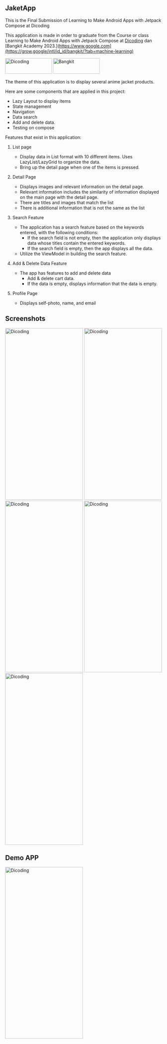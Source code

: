 ## JaketApp

This is the Final Submission of Learning to Make Android Apps with Jetpack Compose at Dicoding
  
  This application is made in order to graduate from the Course or class Learning to Make Android Apps with Jetpack Compose at [Dicoding](https://www.dicoding.com/)  dan [Bangkit Academy 2023.](https://www.google.com](https://grow.google/intl/id_id/bangkit/?tab=machine-learning)
  
  <img src="https://github.com/Rifai2a2/SubmissionAkhirBelajarMembuatAplikasiAndroiddenganJetpackCompose/assets/129079560/46e9994f-74ad-4258-9ff7-c9990a1ece08" alt="Dicoding" width="150" height="50">   <img src="https://github.com/Rifai2a2/SubmissionAkhirBelajarMembuatAplikasiAndroiddenganJetpackCompose/assets/129079560/c5b23549-9355-4602-b4d7-a3d4f55f30ce" alt="Bangkit" width="150" height="50">    
       

The theme of this application is to display several anime jacket products.

Here are some components that are applied in this project:


- Lazy Layout to display items
- State management
- Navigation
- Data search
- Add and delete data.
- Testing on compose

Features that exist in this application:
1. List page
   - Display data in List format with 10 different items. Uses LazyList/LazyGrid to organize the data.
   - Bring up the detail page when one of the items is pressed.

2. Detail Page
   - Displays images and relevant information on the detail page.
   - Relevant information includes the similarity of information displayed on the main page with the detail page.
   - There are titles and images that match the list
   - There is additional information that is not the same as the list


3. Search Feature
   - The application has a search feature based on the keywords entered, with the following conditions:
       - If the search field is not empty, then the application only displays data whose titles contain the entered keywords.
       - If the search field is empty, then the app displays all the data.
   - Utilize the ViewModel in building the search feature.
     
4. Add & Delete Data Feature
   - The app has features to add and delete data
       - Add & delete cart data.
       - If the data is empty, displays information that the data is empty.

5. Profile Page
   - Displays self-photo, name, and email

## Screenshots
<img src="https://github.com/Rifai2a2/SubmissionAkhirBelajarMembuatAplikasiAndroiddenganJetpackCompose/assets/129079560/8e3a48ec-2c0c-4d7b-9264-add489574061" alt="Dicoding" width="250" height="550">
<img src="https://github.com/Rifai2a2/SubmissionAkhirBelajarMembuatAplikasiAndroiddenganJetpackCompose/assets/129079560/6606ffa5-cbd0-49ad-a841-261694cf4ad6" alt="Dicoding" width="250" height="550">
<img src="https://github.com/Rifai2a2/SubmissionAkhirBelajarMembuatAplikasiAndroiddenganJetpackCompose/assets/129079560/2866ea0f-19bf-45a8-86fb-693c2e78ef7e" alt="Dicoding" width="250" height="550">
<img src="https://github.com/Rifai2a2/SubmissionAkhirBelajarMembuatAplikasiAndroiddenganJetpackCompose/assets/129079560/980126b6-1abc-4446-86a5-e92a84d1adc0" alt="Dicoding" width="250" height="550">
<img src="https://github.com/Rifai2a2/SubmissionAkhirBelajarMembuatAplikasiAndroiddenganJetpackCompose/assets/129079560/16f731ed-3084-484d-acbb-6f2ad513aadb" alt="Dicoding" width="250" height="550">

## Demo APP
<img src="https://github.com/Rifai2a2/SubmissionAkhirBelajarMembuatAplikasiAndroiddenganJetpackCompose/assets/129079560/07fa81e9-4b85-4130-be27-c481c51f303f" alt="Dicoding" width="250" height="550">


